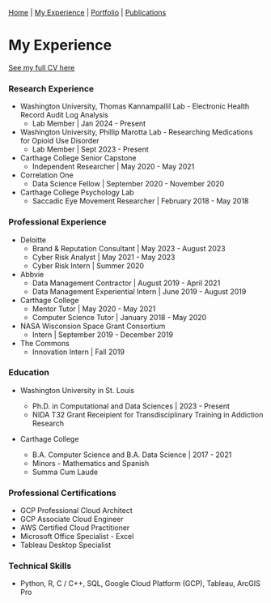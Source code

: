 [Home](index.md) | [My Experience](Experience.md) | [Portfolio](portfolio.md) | [Publications](Publications.md)  

# My Experience 

[See my full CV here](BWellenOsweiler_CV_Sept2023.pdf)

### Research Experience
* Washington University, Thomas Kannampallil Lab - Electronic Health Record Audit Log Analysis  
    * Lab Member \| Jan 2024 - Present
* Washington University, Phillip Marotta Lab - Researching Medications for Opioid Use Disorder  
    * Lab Member \| Sept 2023 - Present  
* Carthage College Senior Capstone
    * Independent Researcher \| May 2020 - May 2021  
* Correlation One
    * Data Science Fellow \| September 2020 - November 2020
* Carthage College Psychology Lab
    * Saccadic Eye Movement Researcher \| February 2018 - May 2018  

### Professional Experience
* Deloitte
    * Brand & Reputation Consultant \| May 2023 - August 2023  
    * Cyber Risk Analyst \| May 2021 - May 2023  
    * Cyber Risk Intern \| Summer 2020  
* Abbvie
    * Data Management Contractor \| August 2019 - April 2021
    * Data Management Experiential Intern \| June 2019 - August 2019
* Carthage College
    * Mentor Tutor \| May 2020 - May 2021
    * Computer Science Tutor \| January 2018 - May 2020
* NASA Wisconsion Space Grant Consortium
    * Intern \| September 2019 - December 2019
* The Commons
    * Innovation Intern \| Fall 2019  

### Education
* Washington University in St. Louis
    * Ph.D. in Computational and Data Sciences \| 2023 - Present   
    * NIDA T32 Grant Receipient for Transdisciplinary Training in Addiction Research   

* Carthage College 
    * B.A. Computer Science and B.A. Data Science \| 2017 - 2021   
    * Minors - Mathematics and Spanish
    * Summa Cum Laude  

### Professional Certifications
* GCP Professional Cloud Architect  
* GCP Associate Cloud Engineer  
* AWS Certified Cloud Practitioner  
* Microsoft Office Specialist - Excel  
* Tableau Desktop Specialist  
  
### Technical Skills
* Python, R, C / C++, SQL, Google Cloud Platform (GCP), Tableau, ArcGIS Pro  

